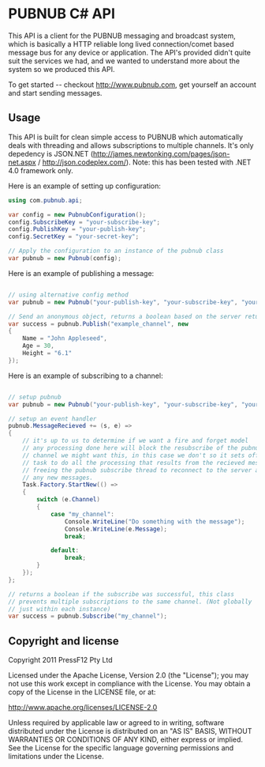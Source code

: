 PUBNUB C# API
=================

This API is a client for the PUBNUB messaging and broadcast system, which is 
basically a HTTP reliable long lived connection/comet based message bus for any device or application. The 
API's provided didn't quite suit the services we had, and we wanted to understand 
more about the system so we produced this API.

To get started -- checkout http://www.pubnub.com, get yourself an account and 
start sending messages.


Usage
-----

This API is built for clean simple access to PUBNUB which automatically deals with threading and
allows subscriptions to multiple channels. It's only depedency is JSON.NET (http://james.newtonking.com/pages/json-net.aspx / 
http://json.codeplex.com/). Note: this has been tested with .NET 4.0 framework only.

Here is an example of setting up configuration: 

``` csharp
using com.pubnub.api;

var config = new PubnubConfiguration();
config.SubscribeKey = "your-subscribe-key";
config.PublishKey = "your-publish-key";
config.SecretKey = "your-secret-key";

// Apply the configuration to an instance of the pubnub class
var pubnub = new Pubnub(config);

```

Here is an example of publishing a message:

``` csharp

// using alternative config method
var pubnub = new Pubnub("your-publish-key", "your-subscribe-key", "your-secret-key");

// Send an anonymous object, returns a boolean based on the server return code
var success = pubnub.Publish("example_channel", new
{
    Name = "John Appleseed",
    Age = 30, 
    Height = "6.1"
});

```

Here is an example of subscribing to a channel:

``` csharp

// setup pubnub
var pubnub = new Pubnub("your-publish-key", "your-subscribe-key", "your-secret-key");

// setup an event handler
pubnub.MessageRecieved += (s, e) =>
{
    // it's up to us to determine if we want a fire and forget model
    // any processing done here will block the resubscribe of the pubnub,
    // channel we might want this, in this case we don't so it sets off a 
    // task to do all the processing that results from the recieved message,
    // freeing the pubnub subscribe thread to reconnect to the server and get 
    // any new messages.
    Task.Factory.StartNew(() =>
    {
        switch (e.Channel)
        {
            case "my_channel":
                Console.WriteLine("Do something with the message");
                Console.WriteLine(e.Message);
                break;

            default:
                break;
        }
    });
};

// returns a boolean if the subscribe was successful, this class
// prevents multiple subscriptions to the same channel. (Not globally
// just within each instance)
var success = pubnub.Subscribe("my_channel");

```


Copyright and license
---------------------

Copyright 2011 PressF12 Pty Ltd

Licensed under the Apache License, Version 2.0 (the "License");
you may not use this work except in compliance with the License.
You may obtain a copy of the License in the LICENSE file, or at:

   http://www.apache.org/licenses/LICENSE-2.0

Unless required by applicable law or agreed to in writing, software
distributed under the License is distributed on an "AS IS" BASIS,
WITHOUT WARRANTIES OR CONDITIONS OF ANY KIND, either express or implied.
See the License for the specific language governing permissions and
limitations under the License.